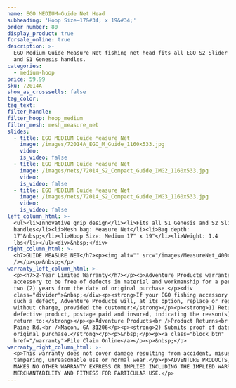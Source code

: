 ```yaml
---
name: EGO MEDIUM—Guide Net Head
subheading: 'Hoop Size—17&#34; x 19&#34;'
order_number: 80
display_product: true
forsale_online: true
description: >-
  EGO Medium Guide Measure Net fishing net head fits all EGO S2 Slider handles
  and S1 Genesis handles.
categories:
  - medium-hoop
price: 59.99
sku: 72014A
show_as_crosssells: false
tag_color:
tag_text:
filter_handle:
filter_hoop: hoop_medium
filter_mesh: mesh_measure_net
slides:
  - title: EGO MEDIUM Guide Measure Net
    image: /images/72014A_EGO_M_Guide_1160x533.jpg
    video:
    is_video: false
  - title: EGO MEDIUM Guide Measure Net
    image: /images/nets/72014_S2_Compact_Guide_IMG2_1160x533.jpg
    video:
    is_video: false
  - title: EGO MEDIUM Guide Measure Net
    image: /images/nets/72014_S2_Compact_Guide_IMG3_1160x533.jpg
    video:
    is_video: false
left_column_html: >-
  <ul><li>Innovative grip design</li><li>Fits all S1 Genesis and S2 Slider
  handles</li><li>Mesh bag: Measure Net</li><li>Bag depth:
  17"&nbsp;</li><li>Hoop Size: Medium 17" x 19"</li><li>Weight: 1.4
  lbs</li></ul><div>&nbsp;</div>
right_column_html: >-
  <h7>GUIDE MEASURE NET</h7><p><img alt="" src="/images/MeasureNet_400x150.jpg"
  /></p><p>&nbsp;</p>
warranty_left_column_html: >-
  <p><h7>2-Year Limited Warranty</h7></p><p>Adventure Products warrants your EGO
  accessory to be free of defects in material and workmanship for a period of
  two (2) years from the date of original purchase.</p><div
  class="divider">&nbsp;</div><p><strong>If your EGO fishing accessory exhibits
  such a defect, Adventure Products will, at its option, replace or repair it
  without charge, provided the customer:</strong></p><p><strong>1) Returns the
  defective product, postage paid and insured, indicating the reason(s) for the
  return to:</strong></p><p>Adventure Products<br />Product Returns<br />889 Guy
  Paine Rd.<br />Macon, GA 31206</p><p><strong>2) Submits proof of date of
  original purchase.</strong></p><p>&nbsp;</p><p><a class="block_btn"
  href="/warranty">File Claim Online</a></p><p>&nbsp;</p>
warranty_right_column_html: >-
  <p>This warranty does not cover damage resulting from accident, misuse, abuse,
  tampering, unreasonable use or normal wear.</p><p>ADVENTURE PRODUCTS, INC.
  MAKES NO OTHER WARRANTY EXPRESS OR IMPLIED INCLUDING THE IMPLIED WARRANTIES OF
  MERCHANTABILITY AND FITNESS FOR PARTICULAR USE.</p>
---
```

